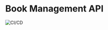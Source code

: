 # Book Management API

![CI/CD](https://github.com/mohnaufal2023/your-repository/workflows/CI/CD%20Pipeline/badge.svg)
